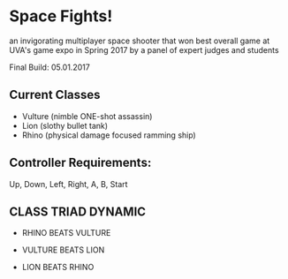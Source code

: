 # Space Fights!
an invigorating multiplayer space shooter that won best overall game at UVA's game expo in Spring 2017 by a panel of expert judges and students

Final Build: 05.01.2017


## Current Classes
* Vulture (nimble ONE-shot assassin)
* Lion (slothy bullet tank)
* Rhino (physical damage focused ramming ship)

## Controller Requirements: 
Up, Down, Left, Right, A, B, Start

## CLASS TRIAD DYNAMIC
* RHINO BEATS VULTURE

* VULTURE BEATS LION

* LION BEATS RHINO
